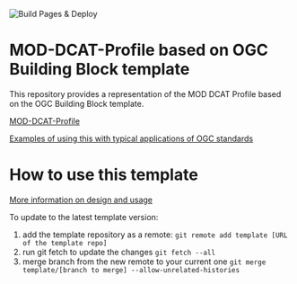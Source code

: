 ![Build Pages & Deploy](https://github.com/FAIR-IMPACT/MOD-DCAT-profile/actions/workflows/pages/pages-build-deployment/badge.svg)

# MOD-DCAT-Profile based on OGC Building Block template

This repository provides a representation of the MOD DCAT Profile based on the OGC Building Block template.

[MOD-DCAT-Profile](https://fair-impact.github.io/MOD-DCAT-profile/build/generateddocs/slate-build/bbr/template/mod-dcat-bblock/)

[Examples of using this with typical applications of OGC standards](https://github.com/ogcincubator/bblocks-examples)


# How to use this template

[More information on design and usage](https://github.com/opengeospatial/bblock-template/blob/master/USAGE.md)

To update to the latest template version:
1. add the template repository as a remote:
    ```git remote add template [URL of the template repo]```
2. run git fetch to update the changes
    ```git fetch --all```
3. merge branch from the new remote to your current one
    ```git merge template/[branch to merge] --allow-unrelated-histories```

